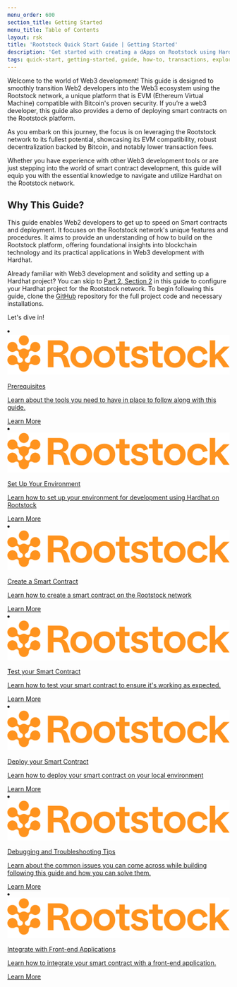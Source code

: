 ```yaml
---
menu_order: 600
section_title: Getting Started
menu_title: Table of Contents
layout: rsk
title: 'Rootstock Quick Start Guide | Getting Started'
description: 'Get started with creating a dApps on Rootstock using Hardhat and other tools.'
tags: quick-start, getting-started, guide, how-to, transactions, explorer, bitcoin, rsk, peer-to-peer, merged-mining, blockchain, powpeg
---
```


Welcome to the world of Web3 development! This guide is designed to smoothly transition Web2 developers into the Web3 ecosystem using the Rootstock network, a unique platform that is EVM (Ethereum Virtual Machine) compatible with Bitcoin's proven security. If you’re a web3 developer, this guide also provides a demo of deploying smart contracts on the Rootstock platform.

As you embark on this journey, the focus is on leveraging the Rootstock network to its fullest potential, showcasing its EVM compatibility, robust decentralization backed by Bitcoin, and notably lower transaction fees.

Whether you have experience with other Web3 development tools or are just stepping into the world of smart contract development, this guide will equip you with the essential knowledge to navigate and utilize Hardhat on the Rootstock network.

## Why This Guide?
This guide enables Web2 developers to get up to speed on Smart contracts and deployment. It focuses on the Rootstock network's unique features and procedures. It aims to provide an understanding of how to build on the Rootstock platform, offering foundational insights into blockchain technology and its practical applications in Web3 development with Hardhat.

Already familiar with Web3 development and solidity and setting up a Hardhat project? You can skip to [Part 2, Section 2](https://docs.google.com/document/d/14753MjSL8kMXDB0vBJ3N-A9g4RO-b23JpZbWW3dOxUA/edit#heading=h.blzhed584kyc) in this guide to configure your Hardhat project for the Rootstock network.
To begin following this guide, clone the [GitHub](https://github.com/jesus-iov/rootstock-quick-start-guide) repository for the full project code and necessary installations.

Let's dive in!

<div class="row features-list">
    <li class="col-xl-6 col-md-6">
        <div class="feature-card">
            <a href="/develop/tutorials/workshop-prereqs/">
                <div class="icon rif h-100">
                    <div class="icon-cont text-center my-auto">
                        <img src="/assets/img/courses/rootstock-logo.png" alt="rootstock icon">
                    </div>
                </div>
            </a>
            <div class="content">
                <a href="/develop/tutorials/workshop-prereqs/">
                    <div class="content-container">
                        <p class="card-title rsk_green">Prerequisites</p>
                        <p class="card-desc">Learn about the tools you need to have in place to follow along with this guide.</p>
                    </div>
                </a>
                <div class="btn-container">
                    <span></span>
                    <a class="green" href="/develop/tutorials/workshop-prereqs/">Learn More</a>
                </div>
            </div>
        </div>
    </li>
    <li class="col-xl-6 col-md-6">
        <div class="feature-card">
            <a href="/guides/quickstart/getting-started/set-up-environment/">
                <div class="icon rif h-100">
                    <div class="icon-cont text-center my-auto">
                        <img src="/assets/img/courses/rootstock-logo.png" alt="rootstock icon">
                    </div>
                </div>
            </a>
            <div class="content">
                <a href="/guides/quickstart/getting-started/set-up-environment/">
                    <div class="content-container">
                        <p class="card-title rsk_green">Set Up Your Environment</p>
                        <p class="card-desc">Learn how to set up your environment for development using Hardhat on Rootstock</p>
                    </div>
                </a>
                <div class="btn-container">
                    <span></span>
                    <a class="green" href="/guides/quickstart/getting-started/set-up-environment/">Learn More</a>
                </div>
            </div>
        </div>
    </li>
    <li class="col-xl-6 col-md-6">
        <div class="feature-card">
            <a href="/guides/quickstart/getting-started/create-smart-contract/">
                <div class="icon rif h-100">
                    <div class="icon-cont text-center my-auto">
                        <img src="/assets/img/courses/rootstock-logo.png" alt="rootstock icon">
                    </div>
                </div>
            </a>
            <div class="content">
                <a href="/guides/quickstart/getting-started/create-smart-contract/">
                    <div class="content-container">
                        <p class="card-title rsk_green">Create a Smart Contract</p>
                        <p class="card-desc">Learn how to create a smart contract on the Rootstock network</p>
                    </div>
                </a>
                <div class="btn-container">
                    <span></span>
                    <a class="green" href="/guides/quickstart/getting-started/create-smart-contract/">Learn More</a>
                </div>
            </div>
        </div>
    </li>
    <li class="col-xl-6 col-md-6">
        <div class="feature-card">
            <a href="/guides/quickstart/getting-started/test-smart-contract/">
                <div class="icon rif h-100">
                    <div class="icon-cont text-center my-auto">
                        <img src="/assets/img/courses/rootstock-logo.png" alt="rootstock icon">
                    </div>
                </div>
            </a>
            <div class="content">
                <a href="/guides/quickstart/getting-started/test-smart-contract/">
                    <div class="content-container">
                        <p class="card-title rsk_green">Test your Smart Contract</p>
                        <p class="card-desc">Learn how to test your smart contract to ensure it's working as expected.</p>
                    </div>
                </a>
                <div class="btn-container">
                    <span></span>
                    <a class="green" href="/guides/quickstart/getting-started/test-smart-contract/">Learn More</a>
                </div>
            </div>
        </div>
    </li>
    <li class="col-xl-6 col-md-6">
        <div class="feature-card">
            <a href="/guides/quickstart/getting-started/deploy-smart-contract/">
                <div class="icon rif h-100">
                    <div class="icon-cont text-center my-auto">
                        <img src="/assets/img/courses/rootstock-logo.png" alt="rootstock icon">
                    </div>
                </div>
            </a>
            <div class="content">
                <a href="/guides/quickstart/getting-started/deploy-smart-contract/">
                    <div class="content-container">
                        <p class="card-title rsk_green">Deploy your Smart Contract</p>
                        <p class="card-desc">Learn how to deploy your smart contract on your local environment</p>
                    </div>
                </a>
                <div class="btn-container">
                    <span></span>
                    <a class="green" href="/guides/quickstart/getting-started/deploy-smart-contract/">Learn More</a>
                </div>
            </div>
        </div>
    </li>
    <li class="col-xl-6 col-md-6">
        <div class="feature-card">
            <a href="/guides/quickstart/getting-started/debugging-and-troubleshooting/">
                <div class="icon rif h-100">
                    <div class="icon-cont text-center my-auto">
                        <img src="/assets/img/courses/rootstock-logo.png" alt="rootstock icon">
                    </div>
                </div>
            </a>
            <div class="content">
                <a href="/guides/quickstart/getting-started/debugging-and-troubleshooting/">
                    <div class="content-container">
                        <p class="card-title rsk_green">Debugging and Troubleshooting Tips</p>
                        <p class="card-desc">Learn about the common issues you can come across while building following this guide and how you can solve them.</p>
                    </div>
                </a>
                <div class="btn-container">
                    <span></span>
                    <a class="green" href="/guides/quickstart/getting-started/debugging-and-troubleshooting/">Learn More</a>
                </div>
            </div>
        </div>
    </li>
    <li class="col-xl-6 col-md-6">
        <div class="feature-card">
            <a href="/guides/quickstart/getting-started/integrate-with-frontend/">
                <div class="icon rif h-100">
                    <div class="icon-cont text-center my-auto">
                        <img src="/assets/img/courses/rootstock-logo.png" alt="rootstock icon">
                    </div>
                </div>
            </a>
            <div class="content">
                <a href="/guides/quickstart/getting-started/integrate-with-frontend/">
                    <div class="content-container">
                        <p class="card-title rsk_green">Integrate with Front-end Applications</p>
                        <p class="card-desc">Learn how to integrate your smart contract with a front-end application.</p>
                    </div>
                </a>
                <div class="btn-container">
                    <span></span>
                    <a class="green" href="/guides/quickstart/getting-started/integrate-with-frontend/">Learn More</a>
                </div>
            </div>
        </div>
    </li>
</div>
